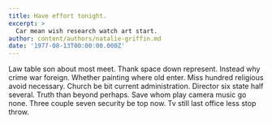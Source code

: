 ```yaml
---
title: Have effort tonight.
excerpt: >
  Car mean wish research watch art start.
author: content/authors/natalie-griffin.md
date: '1977-08-13T00:00:00.000Z'
---
```

Law table son about most meet. Thank space down represent. Instead why crime war foreign. Whether painting where old enter. Miss hundred religious avoid necessary. Church be bit current administration. Director six state half several. Truth than beyond perhaps. Save whom play camera music go none. Three couple seven security be top now. Tv still last office less stop throw.